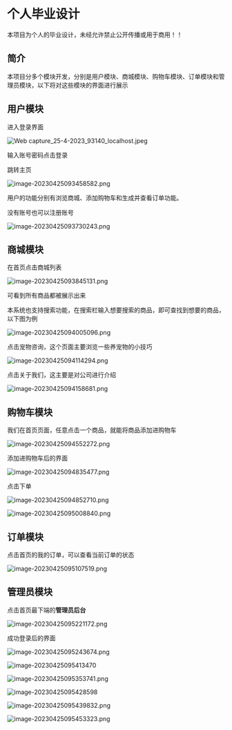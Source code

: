 # 个人毕业设计

本项目为个人的毕业设计，未经允许禁止公开传播或用于商用！！

## 简介

本项目分多个模块开发，分别是用户模块、商城模块、购物车模块、订单模块和管理员模块，以下将对这些模块的界面进行展示

## 用户模块

进入登录界面

![Web capture_25-4-2023_93140_localhost.jpeg](https://github.com/Handsomers/PetsShop/blob/main/img/Web%20capture_25-4-2023_93140_localhost.jpeg?raw=true)

 输入账号密码点击登录

跳转主页

![image-20230425093458582.png](https://github.com/Handsomers/PetsShop/blob/main/img/image-20230425093458582.png?raw=true)

用户的功能分别有浏览商城、添加购物车和生成并查看订单功能。

没有账号也可以注册账号

![image-20230425093730243.png](https://github.com/Handsomers/PetsShop/blob/main/img/image-20230425093730243.png?raw=true)



## 商城模块

在首页点击商城列表

![image-20230425093845131.png](https://github.com/Handsomers/PetsShop/blob/main/img/image-20230425093845131.png?raw=true)

可看到所有商品都被展示出来

本系统也支持搜索功能，在搜索栏输入想要搜索的商品，即可查找到想要的商品，以下图为例

![image-20230425094005096.png](https://github.com/Handsomers/PetsShop/blob/main/img/image-20230425094005096.png?raw=true)

点击宠物咨询，这个页面主要浏览一些养宠物的小技巧

![image-20230425094114294.png](https://github.com/Handsomers/PetsShop/blob/main/img/image-20230425094114294.png?raw=true)

点击关于我们，这主要是对公司进行介绍

![image-20230425094158681.png](https://github.com/Handsomers/PetsShop/blob/main/img/image-20230425094158681.png?raw=true)

## 购物车模块

我们在首页页面，任意点击一个商品，就能将商品添加进购物车

![image-20230425094552272.png](https://github.com/Handsomers/PetsShop/blob/main/img/image-20230425094552272.png?raw=true)

添加进购物车后的界面

![image-20230425094835477.png](https://github.com/Handsomers/PetsShop/blob/main/img/image-20230425094835477.png?raw=true)

点击下单

![image-20230425094852710.png](https://github.com/Handsomers/PetsShop/blob/main/img/image-20230425094852710.png?raw=true)

![image-20230425095008840.png](https://github.com/Handsomers/PetsShop/blob/main/img/image-20230425095008840.png?raw=true)

## 订单模块

点击首页的我的订单，可以查看当前订单的状态

![image-20230425095107519.png](https://github.com/Handsomers/PetsShop/blob/main/img/image-20230425095107519.png?raw=true)

## 管理员模块

点击首页最下端的**管理员后台**

![image-20230425095221172.png](https://github.com/Handsomers/PetsShop/blob/main/img/image-20230425095221172.png?raw=true)

成功登录后的界面

![image-20230425095243674.png](https://github.com/Handsomers/PetsShop/blob/main/img/image-20230425095243674.png?raw=true)

![image-20230425095413470](C:\Users\59731\AppData\Roaming\Typora\typora-user-images\image-20230425095413470.png)

![image-20230425095353741.png](https://github.com/Handsomers/PetsShop/blob/main/img/image-20230425095353741.png?raw=true)

![image-20230425095428598](C:\Users\59731\AppData\Roaming\Typora\typora-user-images\image-20230425095428598.png)

![image-20230425095439832.png](https://github.com/Handsomers/PetsShop/blob/main/img/image-20230425095439832.png?raw=true)

![image-20230425095453323.png](https://github.com/Handsomers/PetsShop/blob/main/img/image-20230425095453323.png?raw=true)



